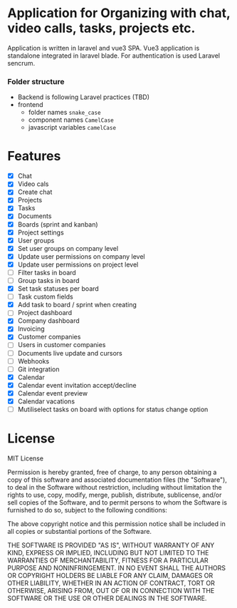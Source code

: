 # Application for Organizing with chat, video calls, tasks, projects etc.

Application is written in laravel and vue3 SPA.
Vue3 application is standalone integrated in laravel blade. For authentication is used Laravel sencrum.

### Folder structure

-   Backend is following Laravel practices (TBD)
-   frontend
    -   folder names `snake_case`
    -   component names `CamelCase`
    -   javascript variables `camelCase`

# Features

-   [x] Chat
-   [x] Video cals
-   [x] Create chat
-   [x] Projects
-   [x] Tasks
-   [x] Documents
-   [x] Boards (sprint and kanban)
-   [x] Project settings
-   [x] User groups
-   [x] Set user groups on company level
-   [x] Update user permissions on company level
-   [x] Update user permissions on project level
-   [ ] Filter tasks in board
-   [ ] Group tasks in board
-   [x] Set task statuses per board
-   [ ] Task custom fields
-   [x] Add task to board / sprint when creating
-   [ ] Project dashboard
-   [x] Company dashboard
-   [x] Invoicing
-   [x] Customer companies
-   [ ] Users in customer companies
-   [ ] Documents live update and cursors
-   [ ] Webhooks
-   [ ] Git integration
-   [x] Calendar
-   [x] Calendar event invitation accept/decline
-   [x] Calendar event preview
-   [x] Calendar vacations
-   [ ] Mutiliselect tasks on board with options for status change option

# License

MIT License

Permission is hereby granted, free of charge, to any person obtaining a copy of this software and associated documentation files (the "Software"), to deal in the Software without restriction, including without limitation the rights to use, copy, modify, merge, publish, distribute, sublicense, and/or sell copies of the Software, and to permit persons to whom the Software is furnished to do so, subject to the following conditions:

The above copyright notice and this permission notice shall be included in all copies or substantial portions of the Software.

THE SOFTWARE IS PROVIDED "AS IS", WITHOUT WARRANTY OF ANY KIND, EXPRESS OR IMPLIED, INCLUDING BUT NOT LIMITED TO THE WARRANTIES OF MERCHANTABILITY, FITNESS FOR A PARTICULAR PURPOSE AND NONINFRINGEMENT. IN NO EVENT SHALL THE AUTHORS OR COPYRIGHT HOLDERS BE LIABLE FOR ANY CLAIM, DAMAGES OR OTHER LIABILITY, WHETHER IN AN ACTION OF CONTRACT, TORT OR OTHERWISE, ARISING FROM, OUT OF OR IN CONNECTION WITH THE SOFTWARE OR THE USE OR OTHER DEALINGS IN THE SOFTWARE.
